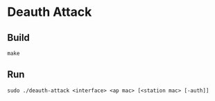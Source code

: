# Deauth Attack

## Build

```
make
```

## Run

```
sudo ./deauth-attack <interface> <ap mac> [<station mac> [-auth]]
```